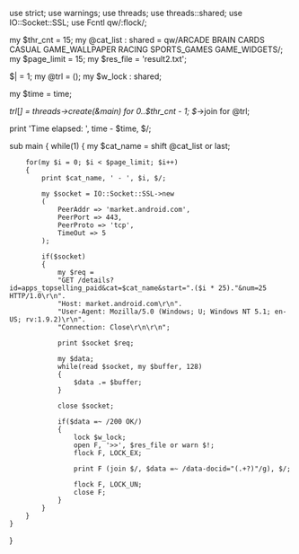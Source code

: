 use strict;
use warnings;
use threads;
use threads::shared;
use IO::Socket::SSL;
use Fcntl qw/:flock/;


my $thr_cnt = 15;
my @cat_list : shared = qw/ARCADE BRAIN CARDS CASUAL GAME_WALLPAPER RACING SPORTS_GAMES GAME_WIDGETS/;
my $page_limit = 15;
my $res_file = 'result2.txt';

$| = 1;
my @trl = ();
my $w_lock : shared;

my $time = time;

$trl[$_] = threads->create(\&main) for 0..$thr_cnt - 1;
$_->join for @trl;

print 'Time elapsed: ', time - $time, $/;

sub main
{
    while(1)
    {
        my $cat_name = shift @cat_list or last;
        
        for(my $i = 0; $i < $page_limit; $i++)
        {
            print $cat_name, ' - ', $i, $/;
            
            my $socket = IO::Socket::SSL->new
            (
                PeerAddr => 'market.android.com',
                PeerPort => 443,
                PeerProto => 'tcp', 
                TimeOut => 5
            );
            
            if($socket)
            {
                my $req =
                "GET /details?id=apps_topselling_paid&cat=$cat_name&start=".($i * 25)."&num=25 HTTP/1.0\r\n".
                "Host: market.android.com\r\n".
                "User-Agent: Mozilla/5.0 (Windows; U; Windows NT 5.1; en-US; rv:1.9.2)\r\n".
                "Connection: Close\r\n\r\n";
                
                print $socket $req;
                
                my $data;
                while(read $socket, my $buffer, 128)
                {
                    $data .= $buffer;
                }
                
                close $socket;
                
                if($data =~ /200 OK/)
                {
                    lock $w_lock;
                    open F, '>>', $res_file or warn $!;
                    flock F, LOCK_EX;
                    
                    print F (join $/, $data =~ /data-docid="(.+?)"/g), $/;
                    
                    flock F, LOCK_UN;
                    close F;
                }
            }
        }
    }
}
